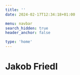 ```yaml
---
title: ''
date: 2024-02-17T12:34:18+01:00

menu: navbar
search_hidden: true
header_anchor: false

type: 'home' 
---
```


# Jakob Friedl